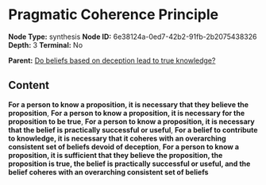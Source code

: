 # Pragmatic Coherence Principle

**Node Type:** synthesis
**Node ID:** 6e38124a-0ed7-42b2-91fb-2b2075438326
**Depth:** 3
**Terminal:** No

**Parent:** [Do beliefs based on deception lead to true knowledge?](do-beliefs-based-on-deception-lead-to-true-knowledge.md)

## Content

**For a person to know a proposition, it is necessary that they believe the proposition**, **For a person to know a proposition, it is necessary for the proposition to be true**, **For a person to know a proposition, it is necessary that the belief is practically successful or useful**, **For a belief to contribute to knowledge, it is necessary that it coheres with an overarching consistent set of beliefs devoid of deception**, **For a person to know a proposition, it is sufficient that they believe the proposition, the proposition is true, the belief is practically successful or useful, and the belief coheres with an overarching consistent set of beliefs**
